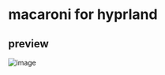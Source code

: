 # macaroni for hyprland
## preview
![image](https://github.com/p3nguin-kun/macaroni/assets/123321507/49d14a83-4a32-4499-b84e-1e1dbc59272d)

